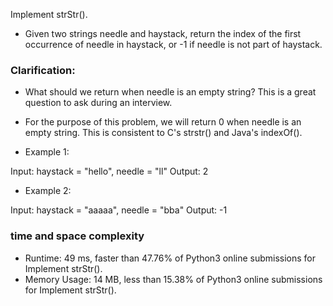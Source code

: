 Implement strStr().

- Given two strings needle and haystack, return the index of the first occurrence of needle in haystack, or -1 if needle is not part of haystack.

### Clarification:

- What should we return when needle is an empty string? This is a great question to ask during an interview.

- For the purpose of this problem, we will return 0 when needle is an empty string. This is consistent to C's strstr() and Java's indexOf().


- Example 1:

Input: haystack = "hello", needle = "ll"
Output: 2

- Example 2:

Input: haystack = "aaaaa", needle = "bba"
Output: -1


### time and space complexity
- Runtime: 49 ms, faster than 47.76% of Python3 online submissions for Implement strStr().
- Memory Usage: 14 MB, less than 15.38% of Python3 online submissions for Implement strStr().